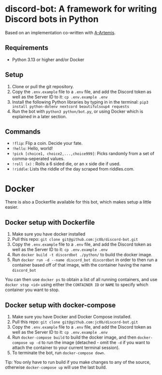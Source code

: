 # discord-bot: A framework for writing Discord bots in Python
Based on an implementation co-written with [A-Artemis](https://github.com/A-Artemis).

## Requirements
* Python 3.13 or higher and/or Docker

## Setup
1. Clone or pull the git repository. 
2. Copy the `.env.example` file to a `.env` file, and add the Discord token as well as the Server ID to it: `cp .env.example .env`
3. Install the following Python libraries by typing in in the terminal: `pip3 install python-dotenv nextcord beautifulsoup4 requests`
4. Run the bot with `python3 python/bot.py`, or using Docker which is explained in a later section.

## Commands
* `!flip`: Flip a coin. Decide your fate.
* `!hello`: Hello, world!
* `!pick [choice1, choice2,...,choice999]`: Picks randomly from a set of comma-seperated values.
* `!roll (x)` : Rolls a 6 sided die, or an x side die if used.
* `!riddle`: Lists the riddle of the day scraped from riddles.com.

# Docker
There is also a Dockerfile available for this bot, which makes setup a little easier.
## Docker setup with Dockerfile
1. Make sure you have docker installed
2. Pull this repo: `git clone git@github.com:jc0b/discord-bot.git`
3. Copy the `.env.example` file to a `.env` file, and add the Discord token as well as the Server ID to it: `cp .env.example .env`
4. Run `docker build -t discordbot ./python/` to build the docker image.
5. Run `docker run -d --name discord_bot discordbot` in order to then run a container based off of that image, with the container having the name `discord_bot`

You can then use `docker ps` to obtain a list of all running containers, and use `docker stop <id>` using either the `CONTAINER ID` or `NAME` to specify which container you want to stop.

## Docker setup with docker-compose
1. Make sure you have Docker and Docker Compose installed.
2. Pull this repo: `git clone git@github.com:jc0b/discord-bot.git`
3. Copy the `.env.example` file to a `.env` file, and add the Discord token as well as the Server ID to it: `cp .env.example .env`
4. Run `docker-compose build` to build the docker image, and then `docker-compose up -d` to run the image (detached - omit the `-d` if you want to attach the container to your current terminal session).
5. To terminate the bot, run `docker-compose down`.

Tip: You only have to run build if you make changes to any of the source, otherwise `docker-compose up` will use the last build.
